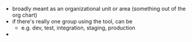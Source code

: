 - broadly meant as an organizational unit or area (something out of the org chart)
- if there's really one group using the tool, can be
	- e.g. dev, test, integration, staging, production
-